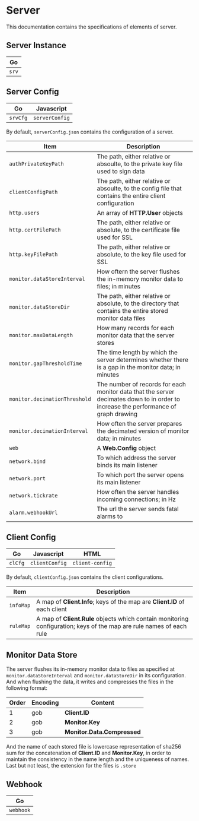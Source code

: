 # Server

This documentation contains the specifications of elements of server.


## Server Instance

|Go|
|-|
|`srv`|

## Server Config

|Go|Javascript|
|-|-|
|`srvCfg`|`serverConfig`|

By default, `serverConfig.json` contains the configuration of a server.

|Item|Description|
|-|-|
|`authPrivateKeyPath`|The path, either relative or absoulte, to the private key file used to sign data|
|`clientConfigPath`|The path, either relative or absoulte, to the config file that contains the entire client configuration|
|`http.users`|An array of **HTTP.User** objects|
|`http.certFilePath`|The path, either relative or absolute, to the certificate file used for SSL|
|`http.keyFilePath`|The path, either relative or absolute, to the key file used for SSL|
|`monitor.dataStoreInterval`|How oftern the server flushes the in-memory monitor data to files; in minutes|
|`monitor.dataStoreDir`|The path, either relative or absolute, to the directory that contains the entire stored monitor data files|
|`monitor.maxDataLength`|How many records for each monitor data that the server stores|
|`monitor.gapThresholdTime`|The time length by which the server determines whether there is a gap in the monitor data; in minutes|
|`monitor.decimationThreshold`|The number of records for each monitor data that the server decimates down to in order to increase the performance of graph drawing|
|`monitor.decimationInterval`|How often the server prepares the decimated version of monitor data; in minutes|
|`web`|A **Web.Config** object|
|`network.bind`|To which address the server binds its main listener|
|`network.port`|To which port the server opens its main listener|
|`network.tickrate`|How often the server handles incoming connections; in Hz|
|`alarm.webhookUrl`|The url the server sends fatal alarms to|


## Client Config

|Go|Javascript|HTML|
|-|-|-|
|`clCfg`|`clientConfig`|`client-config`|

By default, `clientConfig.json` contains the client configurations.

|Item|Description|
|-|-|
|`infoMap`|A map of **Client.Info**; keys of the map are **Client.ID** of each client|
|`ruleMap`|A map of **Client.Rule** objects which contain monitoring configuration; keys of the map are rule names of each rule|


## Monitor Data Store

The server flushes its in-memory monitor data to files as specified at `monitor.dataStoreInterval` and `monitor.dataStoreDir` in its configuration. And when flushing the data, it writes and compresses the files in the following format:

|Order|Encoding|Content|
|-|-|-|
|1|gob|**Client.ID**|
|2|gob|**Monitor.Key**|
|3|gob|**Monitor.Data.Compressed**|

And the name of each stored file is lowercase representation of sha256 sum for the concatenation of **Client.ID** and **Monitor.Key**, in order to maintain the consistency in the name length and the uniqueness of names. Last but not least, the extension for the files is `.store`


## Webhook

|Go|
|-|
|`webhook`|